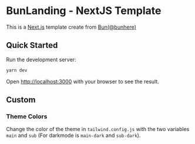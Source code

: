 # BunLanding - NextJS Template

This is a [Next.js](https://nextjs.org/) template create from [Bun(@bunhere)](https://bunhere.com/)

## Quick Started

Run the development server:

```bash
yarn dev
```

Open [http://localhost:3000](http://localhost:3000) with your browser to see the result.

## Custom

### Theme Colors

Change the color of the theme in `tailwind.config.js` with the two variables `main` and `sub` (For darkmode is `main-dark` and `sub-dark`).
